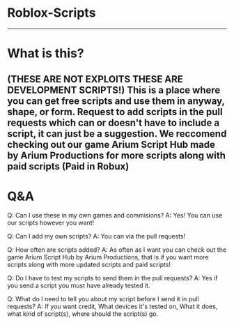 # Roblox-Scripts
-----------------------------
# What is this?
(THESE ARE NOT EXPLOITS THESE ARE DEVELOPMENT SCRIPTS!)
This is a place where you can get free scripts and use them in anyway, shape, or form.
Request to add scripts in the pull requests which can or doesn't have to include a script, it can just be a suggestion.
We reccomend checking out our game Arium Script Hub made by Arium Productions for more scripts along with paid scripts (Paid in Robux)
-----------------------------
# Q&A
Q: Can I use these in my own games and commisions?
A: Yes! You can use our scripts however you want!

Q: Can I add my own scripts?
A: You can via the pull requests!

Q: How often are scripts added?
A: As often as I want you can check out the game Arium Script Hub by Arium Productions, that is if you want more scripts along with more updated scripts and paid scripts!

Q: Do I have to test my scripts to send them in the pull requests?
A: Yes if you send a script you must have already tested it.

Q: What do I need to tell you about my script before I send it in pull requests?
A: If you want credit, What devices it's tested on, What it does, what kind of script(s), where should the script(s) go.
